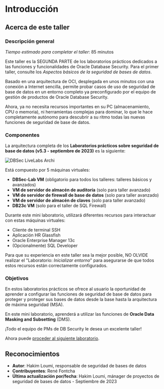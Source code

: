 # Introducción

## Acerca de este taller

### Descripción general

_Tiempo estimado para completar el taller_: 85 minutos

Este taller es la SEGUNDA PARTE de los laboratorios prácticos dedicados a las funciones y funcionalidades de Oracle Database Security. Para el primer taller, consulte los _Aspectos básicos de la seguridad de bases de datos_.

Basado en una arquitectura de OCI, desplegada en unos minutos con una conexión a Internet sencilla, permite probar casos de uso de seguridad de base de datos en un entorno completo ya preconfigurado por el equipo de gestión de productos de Oracle Database Security.

Ahora, ya no necesita recursos importantes en su PC (almacenamiento, CPU o memoria), ni herramientas complejas para dominar, lo que le hace completamente autónomo para descubrir a su ritmo todas las nuevas funciones de seguridad de base de datos.

### Componentes

La arquitectura completa de los **Laboratorios prácticos sobre seguridad de base de datos (v5.3 - septiembre de 2023)** es la siguiente:

![DBSec LiveLabs Archi](./images/dbseclab-archi.png "DBSec LiveLabs Archi")

Está compuesto por 5 máquinas virtuales:

*   **DBSec-Lab VM** (obligatorio para todos los talleres: talleres básicos y avanzados)
*   **VM de servidor de almacén de auditoría** (solo para taller avanzado)
*   **VM de servidor de firewall de base de datos** (solo para taller avanzado)
*   **VM de servidor de almacén de claves** (solo para taller avanzado)
*   **DB23c VM** (solo para el taller de SQL Firewall)

Durante este mini laboratorio, utilizará diferentes recursos para interactuar con estas máquinas virtuales:

*   Cliente de terminal SSH
*   Aplicación HR Glassfish
*   Oracle Enterprise Manager 13c
*   (Opcionalmente) SQL Developer

Para que su experiencia en este taller sea la mejor posible, NO OLVIDE realizar el "Laboratorio: _Inicializar entorno_" para asegurarse de que todos estos recursos están correctamente configurados.

### Objetivos

En estos laboratorios prácticos se ofrece al usuario la oportunidad de aprender a configurar las funciones de seguridad de base de datos para proteger y proteger sus bases de datos desde la base hasta la arquitectura de máxima seguridad (MSA).

En este mini laboratorio, aprenderá a utilizar las funciones de **Oracle Data Masking and Subsetting** (DMS).

¡Todo el equipo de PMs de DB Security le desea un excelente taller!

Ahora puede [proceder al siguiente laboratorio](#next).

## Reconocimientos

*   **Autor**: Hakim Loumi, responsable de seguridad de bases de datos
*   **Contribuyentes**: René Fontcha
*   **Última actualización por/fecha**: Hakim Loumi, mánager de proyectos de seguridad de bases de datos - Septiembre de 2023